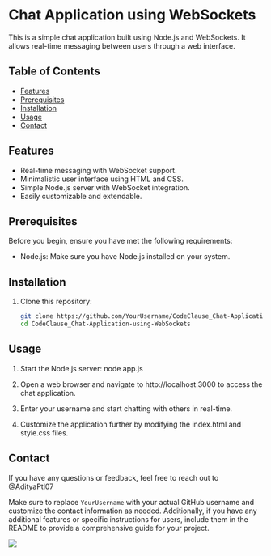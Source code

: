 # Chat Application using WebSockets

This is a simple chat application built using Node.js and WebSockets. It allows real-time messaging between users through a web interface.

## Table of Contents
- [Features](#features)
- [Prerequisites](#prerequisites)
- [Installation](#installation)
- [Usage](#usage)
- [Contact](#contact)

## Features
- Real-time messaging with WebSocket support.
- Minimalistic user interface using HTML and CSS.
- Simple Node.js server with WebSocket integration.
- Easily customizable and extendable.

## Prerequisites
Before you begin, ensure you have met the following requirements:
- Node.js: Make sure you have Node.js installed on your system.

## Installation
1. Clone this repository:
   ```bash
   git clone https://github.com/YourUsername/CodeClause_Chat-Application-using-WebSockets.git
   cd CodeClause_Chat-Application-using-WebSockets

## Usage
1. Start the Node.js server:
node app.js

2. Open a web browser and navigate to http://localhost:3000 to access the chat application.

3. Enter your username and start chatting with others in real-time.

4. Customize the application further by modifying the index.html and style.css files.

## Contact
If you have any questions or feedback, feel free to reach out to @AdityaPtl07

Make sure to replace `YourUsername` with your actual GitHub username and customize the contact information as needed. Additionally, if you have any additional features or specific instructions for users, include them in the README to provide a comprehensive guide for your project.

<img src="Screenshot(778).png">
